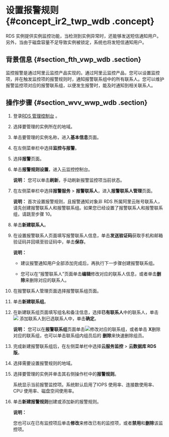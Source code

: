 # 设置报警规则 {#concept_ir2_twp_wdb .concept}

RDS 实例提供实例监控功能，当检测到实例异常时，还能够发送短信通知用户。另外，当由于磁盘容量不足导致实例被锁定，系统也将发短信通知用户。

## 背景信息 {#section_fth_vwp_wdb .section}

监控报警是通过阿里云监控产品实现的。通过阿里云监控产品，您可以设置监控项，并在触发监控项的报警规则时，通知报警联系组中的所有联系人。您可以维护报警监控项对应的报警联系组，以便发生报警时，能及时通知到相关联系人。

## 操作步骤 {#section_wvv_wwp_wdb .section}

1.  登录[RDS 管理控制台](https://rds.console.aliyun.com/) 。
2.  选择要管理的实例所在的地域。
3.  单击要管理的实例名称，进入**基本信息**页面。
4.  在左侧菜单栏中选择**监控与报警**。
5.  选择**报警**页面。
6.  单击**报警规则设置**，进入云监控控制台。

    **说明：** 您可以单击**刷新**，手动刷新报警监控项当前状态。

7.  在左侧菜单栏中选择**报警服务** \> **报警联系人**，进入**报警联系人管理**页面。

    **说明：** 首次设置报警规则，且报警通知对象非 RDS 所属阿里云账号联系人，请先创建报警联系人和报警联系组。如果您已经设置了报警联系人和报警联系组，请跳至步骤 10。

8.  单击**新建联系人**。
9.  在设置报警联系人页面填写报警联系人信息，单击**发送验证码**获取手机和邮箱验证码并回填至验证码中，单击**保存**。

    **说明：** 

    -   建议报警通知用户全部添加完成后，再执行下一步骤创建报警联系组。

    -   您可以在“报警联系人”页面单击**编辑**修改对应的联系人信息，或者单击**删除**来删除对应的联系人。

10. 在报警联系人管理页面选择报警联系组页面。
11. 单击**新建联系组**。
12. 在新建联系组页面填写组名和备注信息，选择**已有联系人**中的联系人，单击 ![](http://static-aliyun-doc.oss-cn-hangzhou.aliyuncs.com/assets/img/7953/3108_zh-CN.png) 添加联系人到已选联系人中，单击**确定**。

    **说明：** 您可以在**报警联系组**页面单击![](http://static-aliyun-doc.oss-cn-hangzhou.aliyuncs.com/assets/img/7953/3109_zh-CN.png)修改对应的联系组，或者单击 **X**删除对应的联系组，也可以单击联系组内组员后的 **删除**来快速删除组员。

13. 完成新建报警联系组后，在左侧菜单栏中选择**云服务监控** \> **云数据库 RDS 版**。
14. 选择需要设置报警规则的地域。
15. 选择要管理的实例并单击其右侧操作栏中的**报警规则**。

    系统显示当前报警监控项。系统默认启用了IOPS 使用率、连接数使用率、CPU 使用率、磁盘空间使用率。

16. 单击**新建报警规则**创建或添加新的报警规则。

    **说明：** 

    您也可以在已有监控项后单击**修改**来修改已有的监控项，或者**禁用**和**删除**该监控项。


